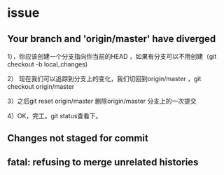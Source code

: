 # issue

## Your branch and 'origin/master' have diverged

1），你应该创建一个分支指向你当前的HEAD ，如果有分支可以不用创建（git checkout -b local_changes)

2） 现在我们可以追踪到分支上的变化，我们切回到origin/master ，git checkout origin/master

3）之后git reset origin/master 删除origin/master 分支上的一次提交

4）OK，完工。git status查看下。

## Changes not staged for commit

## fatal: refusing to merge unrelated histories